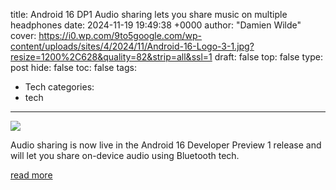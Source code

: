 title: Android 16 DP1 Audio sharing lets you share music on multiple headphones
date: 2024-11-19 19:49:38 +0000
author: "Damien Wilde"
cover: https://i0.wp.com/9to5google.com/wp-content/uploads/sites/4/2024/11/Android-16-Logo-3-1.jpg?resize=1200%2C628&quality=82&strip=all&ssl=1
draft: false
top: false
type: post
hide: false
toc: false
tags:
  - Tech
categories:
  - tech
---

![](https://i0.wp.com/9to5google.com/wp-content/uploads/sites/4/2024/11/Android-16-Logo-3-1.jpg?resize=1200%2C628&quality=82&strip=all&ssl=1)

Audio sharing is now live in the Android 16 Developer Preview 1 release and will let you share on-device audio using Bluetooth tech.

[read more](https://9to5google.com/2024/11/19/android-16-dp1-audio-sharing-lets-you-share-music-on-multiple-headphones/)
